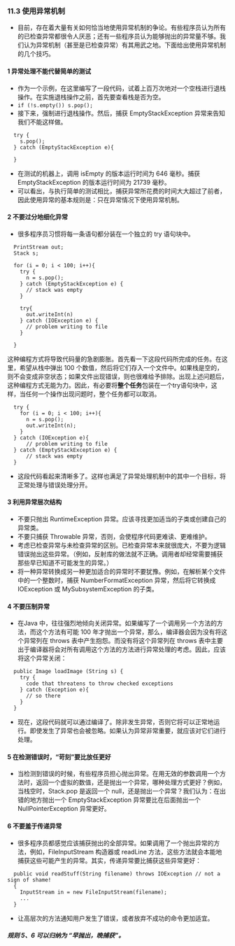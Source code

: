 ### 11.3 使用异常机制
- 目前，存在着大量有关如何恰当地使用异常机制的争论。有些程序员认为所有的已检查异常都很令人厌恶；还有一些程序员认为能够抛出的异常量不够。我们认为异常机制（甚至是已检查异常）有其用武之地。下面给出使用异常机制的几个技巧。
#### 1 异常处理不能代替简单的测试
- 作为一个示例，在这里编写了一段代码，试着上百万次地对一个空栈进行退栈操作。在实施退栈操作之前，首先要查看栈是否为空。
- ` if (!s.empty()) s.pop(); `
- 接下来，强制进行退栈操作。然后，捕获 EmptyStackException 异常来告知我们不能这样做。
```
  try {
    s.pop();
  } catch (EmptyStackException e){
  
  }
```
- 在测试的机器上，调用 isEmpty 的版本运行时间为 646 毫秒。捕获 EmptyStackException 的版本运行时间为 21739 毫秒。
- 可以看出，与执行简单的测试相比，捕获异常所花费的时间大大超过了前者，因此使用异常的基本规则是：只在异常情况下使用异常机制。
#### 2 不要过分地细化异常
- 很多程序员习惯将每一条语句都分装在一个独立的 try 语句块中。
```
  PrintStream out;
  Stack s;
  
  for (i = 0; i < 100; i++){
    try {
      n = s.pop();
    } catch (EmptyStackException e) {
      // stack was empty
    }
    
    try{
      out.writeInt(n)
    } catch (IOException e) {
      // problem writing to file
    }
    
  }
```
这种编程方式将导致代码量的急剧膨胀。首先看一下这段代码所完成的任务。在这里，希望从栈中弹出 100 个数值，然后将它们存入一个文件中。如果栈是空的，则不会变成非空状态；如果文件出现错误，则也很难给予排除。出现上述问题后，这种编程方式无能为力。因此，有必要将**整个任务**包装在一个try语句块中，这样，当任何一个操作出现问题时，整个任务都可以取消。
```
  try {
    for (i = 0; i < 100; i++){
      n = s.pop();
      out.writeInt(n);
    }
  } catch (IOException e){
      // problem writing to file
  } catch (EmptyStackException e) {
      // stack was empty
  }
```
- 这段代码看起来清晰多了。这样也满足了异常处理机制中的其中一个目标，将正常处理与错误处理分开。
#### 3 利用异常层次结构
- 不要只抛出 RuntimeException 异常。应该寻找更加适当的子类或创建自己的异常类。
- 不要只捕获 Throwable 异常，否则，会使程序代码更难读、更难维护。
- 考虑已检查异常与未检查异常的区别。已检查异常本来就很庞大，不要为逻辑错误抛出这些异常。（例如，反射库的做法就不正确。调用者却经常需要捕获那些早已知道不可能发生的异常。）
- 将一种异常转换成另一种更加适合的异常时不要犹豫。例如，在解析某个文件中的一个整数时，捕获 NumberFormatException 异常，然后将它转换成 IOException 或 MySubsystemException 的子类。
#### 4 不要压制异常
- 在Java 中，往往强烈地倾向关闭异常。如果编写了一个调用另一个方法的方法，而这个方法有可能 100 年才抛出一个异常，那么，编译器会因为没有将这个异常列在 throws 表中产生抱怨。而没有将这个异常列在 throws 表中主要出于编译器将会对所有调用这个方法的方法进行异常处理的考虑。因此，应该将这个异常关闭：
```
  public Image loadImage (String s) {
    try {
      code that threatens to throw checked exceptions
    } catch (Exception e){
      // so there
    }
  }
```
- 现在，这段代码就可以通过编译了。除非发生异常，否则它将可以正常地运行。即使发生了异常也会被忽略。如果认为异常非常重要，就应该对它们进行处理。
#### 5 在检测错误时，“苛刻”要比放任更好
- 当检测到错误的时候，有些程序员担心抛出异常。在用无效的参数调用一个方法时，返回一个虚拟的数值，还是抛出一个异常，哪种处理方式更好？例如，当栈空时，Stack.pop 是返回一个 null，还是抛出一个异常？我们认为：在出错的地方抛出一个 EmptyStackException 异常要比在后面抛出一个 NullPointerException 异常更好。
#### 6 不要羞于传递异常
- 很多程序员都感觉应该捕获抛出的全部异常。如果调用了一个抛出异常的方法，例如，FileInputStream 构造器或 readLine 方法，这些方法就会本能地捕获这些可能产生的异常。其实，传递异常要比捕获这些异常更好：
```
  public void readStuff(String filename) throws IOException // not a sign of shame!
  {
    InputStream in = new FileInputStream(filename);
    ...
  }
```
- 让高层次的方法通知用户发生了错误，或者放弃不成功的命令更加适宜。
##### 规则 5、6 可以归纳为 “早抛出，晚捕获”。


























